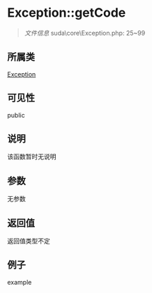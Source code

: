 # Exception::getCode

> *文件信息* suda\core\Exception.php: 25~99
## 所属类 

[Exception](../Exception.md)

## 可见性

  public  
## 说明

该函数暂时无说明

## 参数

无参数

## 返回值
返回值类型不定

## 例子

example